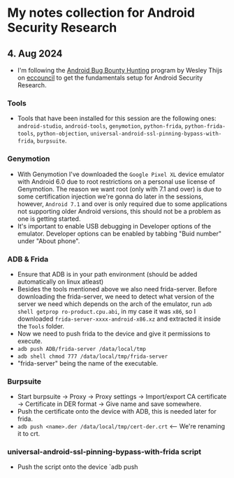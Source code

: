 # My notes collection for Android Security Research

## 4. Aug 2024
- I'm following the [Android Bug Bounty Hunting](https://codered.eccouncil.org/course/android-bug-bounty-hunting-hunt-like-a-rat) program by Wesley Thijs on [eccouncil](https://codered.eccouncil.org) to get the fundamentals setup for Android Security Research.

### Tools
- Tools that have been installed for this session are the following ones: `android-studio`, `android-tools`, `genymotion`, `python-frida`, `python-frida-tools`, `python-objection`, `universal-android-ssl-pinning-bypass-with-frida`, `burpsuite`. 

### Genymotion
- With Genymotion I've downloaded the `Google Pixel XL` device emulator with Android 6.0 due to root restrictions on a personal use license of Genymotion. The reason we want root (only with 7.1 and over) is due to some certification injection we're gonna do later in the sessions, however, `Android 7.1` and over is only required due to some applications not supporting older Android versions, this should not be a problem as one is getting started.
- It's important to enable USB debugging in Developer options of the emulator. Developer options can be enabled by tabbing "Buid number" under "About phone".

### ADB & Frida
- Ensure that ADB is in your path environment (should be added automatically on linux atleast)
- Besides the tools mentioned above we also need frida-server. Before downloading the frida-server, we need to detect what version of the server we need which depends on the arch of the emulator, run `adb shell getprop ro-product.cpu.abi`, in my case it was `x86`, so I downloaded `frida-server-xxxx-android-x86.xz` and extracted it inside the `Tools` folder.
- Now we need to push frida to the device and give it permissions to execute.
 - `adb push ADB/frida-server /data/local/tmp`
 - `adb shell chmod 777 /data/local/tmp/frida-server`
 - "frida-server" being the name of the executable.

### Burpsuite
- Start burpsuite -> Proxy -> Proxy settings -> Import/export CA certificate -> Certificate in DER format -> Give name and save somewhere.
- Push the certificate onto the device with ADB, this is needed later for frida.
 - `adb push <name>.der /data/local/tmp/cert-der.crt` <-- We're renaming it to crt.

### universal-android-ssl-pinning-bypass-with-frida script
- Push the script onto the device `adb push <script> /data/local/tmp

### frida-server on the device
- Check and run frida server on the device `adb shell /data/local/tmp/frida-server &`
    `[1] 322142`

- List all the running processes on the device `frida-ps -U`
    ```
     PID  Name
----  -----------------------------------
1446  Calendar
1481  Clock
1581  Gallery
2185  Search
2129  Settings
 137  adbd
 910  android.process.acore
 287  batteryd
1040  com.android.inputmethod.latin
1647  com.android.launcher3
2031  com.android.musicfx
1081  com.android.phone
1476  com.android.providers.calendar
1568  com.android.provision
1279  com.android.smspush
 847  com.android.systemui
1970  com.android.webview:webview_service
1089  com.genymotion.genyd
1068  com.genymotion.systempatcher
 292  debuggerd
 290  diskiod
 294  drmserver
2600  frida-server
 135  gatekeeperd
 302  genybaseband
 332  healthd
   1  init
 296  installd
 297  keystore
 279  lmkd
 284  local_camera
 285  local_camera
 283  local_opengl
 654  logcat
2603  logcat
 116  logd
 286  logwrapper
 295  mediaserver
 291  netd
 288  network_profile
 136  perfprofd
 134  redis
 293  rild
 841  sdcard
 280  servicemanager
 289  settingsd
 650  sh
 298  su
 644  surfaceflinger
 618  system_server
  99  ueventd
 282  vinput
 126  vold
 793  wpa_supplicant
 299  zygote
    ```
- If the list of processes show up then everything is setup properly.

### Script injection to bypass certification pinning.

